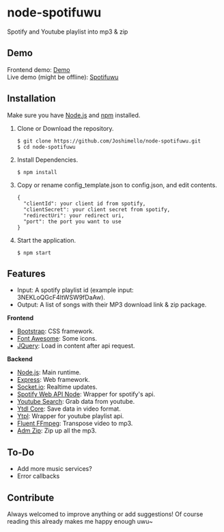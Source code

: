 # node-spotifuwu
Spotify and Youtube playlist into mp3 & zip

## Demo
Frontend demo: [Demo](https://joshimello.github.io/node-spotifuwu/)  
Live demo (might be offline): [Spotifuwu](https://spotifuwu.chibimello.com)

## Installation
Make sure you have [Node.js](https://nodejs.org/en/) and [npm](https://www.npmjs.com) installed.

1. Clone or Download the repository.

	```
	$ git clone https://github.com/Joshimello/node-spotifuwu.git
	$ cd node-spotifuwu
	```
2. Install Dependencies.

	```
	$ npm install
	```
3. Copy or rename config_template.json to config.json, and edit contents.
  
  	```
  	{
   	  "clientId": your client id from spotify,
	  "clientSecret": your client secret from spotify,
	  "redirectUri": your redirect uri,
	  "port": the port you want to use
  	}
  	```
4. Start the application.

	```
	$ npm start
	```

## Features
- Input: A spotify playlist id (example input: 3NEKLoQGcF4ltWSW9fDaAw).
- Output: A list of songs with their MP3 download link & zip package.

**Frontend**
- [Bootstrap](https://github.com/twbs/bootstrap): CSS framework.
- [Font Awesome](https://github.com/FortAwesome/Font-Awesome): Some icons.
- [JQuery](https://github.com/jquery/jquery): Load in content after api request.

**Backend**
- [Node.js](https://github.com/nodejs/node): Main runtime.
- [Express](https://github.com/expressjs/express): Web framework.
- [Socket.io](https://github.com/TimeForANinja/node-ytpl): Realtime updates.
- [Spotify Web API Node](https://github.com/thelinmichael/spotify-web-api-node): Wrapper for spotify's api.
- [Youtube Search](https://github.com/appit-online/youtube-search): Grab data from youtube.
- [Ytdl Core](https://github.com/fent/node-ytdl-core): Save data in video format.
- [Ytpl](https://github.com/TimeForANinja/node-ytpl): Wrapper for youtube playlist api.
- [Fluent FFmpeg](https://github.com/fluent-ffmpeg/node-fluent-ffmpeg): Transpose video to mp3.
- [Adm Zip](https://github.com/cthackers/adm-zip): Zip up all the mp3.

## To-Do
- Add more music services?
- Error callbacks

## Contribute
Always welcomed to improve anything or add suggestions! 
Of course reading this already makes me happy enough uwu~
